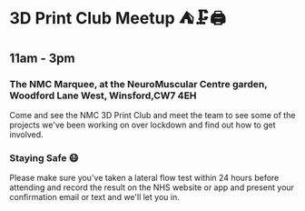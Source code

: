 # 3D Print Club Meetup ⛺🗜️🖨️
## 11am - 3pm
### The NMC Marquee, at the NeuroMuscular Centre garden, Woodford Lane West, Winsford,CW7 4EH

Come and see the NMC 3D Print Club and meet the team to see some of the projects we've been working on over lockdown and find out how to get involved.


### Staying Safe 😷

Please make sure you've taken a lateral flow test within 24 hours before attending and record the result on the NHS website or app and present your confirmation email or text and we'll let you in.

